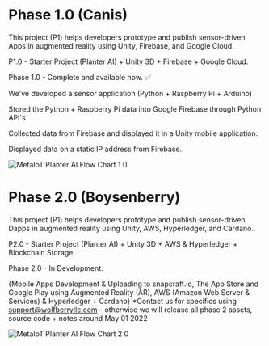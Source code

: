 # Phase 1.0 (Canis)
This project (P1) helps developers prototype and publish sensor-driven Apps in augmented reality using Unity, Firebase, and Google Cloud. 

P1.0 - Starter Project (Planter AI) + Unity 3D + Firebase + Google Cloud.

Phase 1.0 - Complete and available now. ✅

We've developed a sensor application (Python + Raspberry Pi + Arduino)

Stored the Python + Raspberry Pi data into Google Firebase through Python API's

Collected data from Firebase and displayed it in a Unity mobile application.

Displayed data on a static IP address from Firebase.

![MetaIoT   Planter AI Flow Chart 1 0](https://user-images.githubusercontent.com/53659320/161525656-2126890d-38b2-4d72-8887-8add9a3f1e14.jpg)



    
    
# Phase 2.0 (Boysenberry)
This project (P1) helps developers prototype and publish sensor-driven Dapps in augmented reality using Unity, AWS, Hyperledger, and Cardano. 

P2.0 - Starter Project (Planter AI) +  Unity 3D + AWS & Hyperledger + Blockchain Storage.

Phase 2.0  - In Development.

{Mobile Apps Development & Uploading to snapcraft.io, The App Store and Google Play using Augmented Reality (AR), AWS (Amazon Web Server & Services) & Hyperledger + Cardano} *Contact us for specifics using support@wolfberryllc.com - otherwise we will release all phase 2 assets, source code + notes around May 01 2022

![MetaIoT   Planter AI Flow Chart 2 0](https://user-images.githubusercontent.com/53659320/161525817-64fd5386-9c72-4e9c-8b61-9f97fae3b688.jpg)
